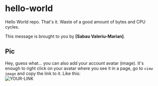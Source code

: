 # hello-world

Hello World repo. That's it. Waste of a good amount of bytes and CPU cycles.

This message is brought to you by **[Sabau Valeriu-Marian]**.

## Pic

Hey, guess what... you can also add your account avatar (image). It's enough to right click on your avatar where you see it in a page, go to `view image` and copy the link to it.
Like this:  
![YOUR-LINK](https://avatars.githubusercontent.com/u/26409496?v=4)
